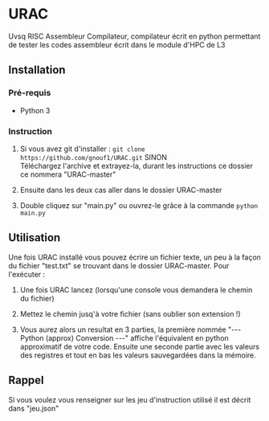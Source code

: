 # URAC
Uvsq RISC Assembleur Compilateur, compilateur écrit en python permettant de tester les codes assembleur écrit dans le module d'HPC de L3

## Installation
### Pré-requis
  - Python 3

### Instruction
1. Si vous avez git d'installer : `git clone https://github.com/gnouf1/URAC.git` SINON  
Téléchargez l'archive et extrayez-la, durant les instructions ce dossier ce nommera "URAC-master"

2. Ensuite dans les deux cas aller dans le dossier URAC-master

3. Double cliquez sur "main.py" ou ouvrez-le grâce à la commande `python main.py`

## Utilisation
Une fois URAC installé vous pouvez écrire un fichier texte, un peu à la façon du fichier "test.txt" se trouvant dans le dossier URAC-master.
Pour l'exécuter :
1. Une fois URAC lancez (lorsqu'une console vous demandera le chemin du fichier)

2. Mettez le chemin jusq'à votre fichier (sans oublier son extension !)

3. Vous aurez alors un resultat en 3 parties, la première nommée "--- Python (approx) Conversion ---" affiche l'équivalent en python approximatif de votre code. Ensuite une seconde partie avec les valeurs des registres et tout en bas les valeurs sauvegardées dans la mémoire.

## Rappel
Si vous voulez vous renseigner sur les jeu d'instruction utilisé il est décrit dans "jeu.json"
